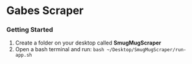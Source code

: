 # Gabes Scraper

### Getting Started

1. Create a folder on your desktop called **SmugMugScraper**
2. Open a bash terminal and run: `bash ~/Desktop/SmugMugScraper/run-app.sh`


